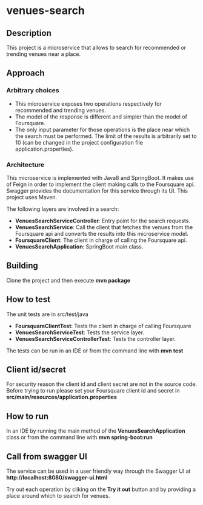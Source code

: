 # venues-search

## Description

This project is a microservice that allows to search for recommended or trending venues near a place.

## Approach

### Arbitrary choices

* This microservice exposes two operations respectively for recommended and trending venues.
* The model of the response is different and simpler than the model of Foursquare.
* The only input parameter for those operations is the place near which the search must be performed. The limit of the results is arbitrarily set to 10 (can be changed in the project configuration file application.properties).

### Architecture

This microservice is implemented with Java8 and SpringBoot.
It makes use of Feign in order to implement the client making calls to the Foursquare api. 
Swagger provides the documentation for this service through its UI.
This project uses Maven.

The following layers are involved in a search:
* __VenuesSearchServiceController__: Entry point for the search requests.
* __VenuesSearchService__: Call the client that fetches the venues from the Foursquare api and converts the results into this microservice model.
* __FoursquareClient__: The client in charge of calling the Foursquare api.
* __VenuesSearchApplication__: SpringBoot main class.

## Building

Clone the project and then execute __mvn package__

## How to test

The unit tests are in src/test/java
* __FoursquareClientTest__: Tests the client in charge of calling Foursquare
* __VenuesSearchServiceTest__: Tests the service layer.
* __VenuesSearchServiceControllerTest__: Tests the controller layer.

The tests can be run in an IDE or from the command line with __mvn test__

## Client id/secret

For security reason the client id and client secret are not in the source code.
Before trying to run please set your Foursquare client id and secret in __src/main/resources/application.properties__

## How to run

In an IDE by running the main method of the __VenuesSearchApplication__ class or from the command line with __mvn spring-boot:run__

## Call from swagger UI

The service can be used in a user friendly way through the Swagger UI at __http://localhost:8080/swagger-ui.html__

Try out each operation by cliking on the __Try it out__ button and by providing a place around which to search for venues.